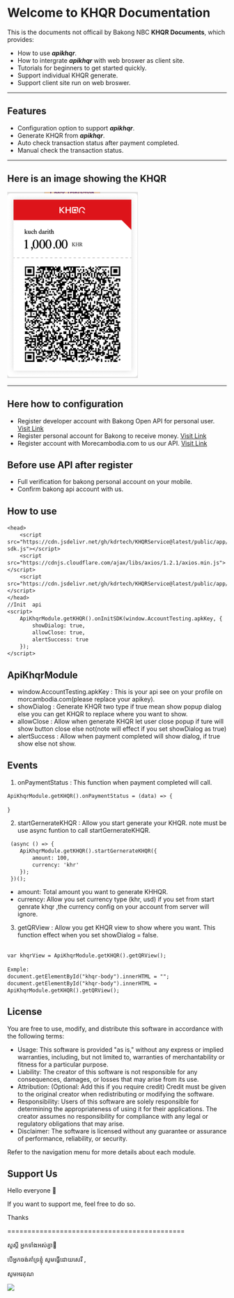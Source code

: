 # Welcome to KHQR Documentation

This is the  documents not officail by Bakong NBC **KHQR Documents**, which provides:

- How to use ***apikhqr***.
- How to intergrate ***apikhqr*** with web broswer as client site.
- Tutorials for beginners to get started quickly.
- Support individual KHQR generate.
- Support client site run on web broswer.
---

## Features

- Configuration option to support ***apikhqr***.
- Generate KHQR from ***apikhqr***.
- Auto check transaction status after payment completed.
- Manual check the transaction status.
---


## Here is an image showing the KHQR

<img src="./public/tutorials/images/khqr-sample.png" alt="Sample KHQR" width="300"/>


---

## Here how to configuration
- Register developer account with Bakong Open API for personal user. [Visit Link](https://api-bakong.nbc.gov.kh/register)
- Register personal account for Bakong to receive money.  [Visit Link](https://bakong.nbc.gov.kh)
- Register account with Morecambodia.com to us our API. [Visit Link](https://morecambodia.com)

## Before use API after register
- Full verification for bakong personal account on your mobile.
- Confirm bakong api account with us.

## How to use
```
<head>
    <script src="https://cdn.jsdelivr.net/gh/kdrtech/KHQRService@latest/public/app/dist/khqr-sdk.js"></script>
    <script src="https://cdnjs.cloudflare.com/ajax/libs/axios/1.2.1/axios.min.js"></script>
    <script src="https://cdn.jsdelivr.net/gh/kdrtech/KHQRService@latest/public/app/dist/APIKhqrSDK.js"></script>
</head>
//Init  api
<script>
    ApiKhqrModule.getKHQR().onInitSDK(window.AccountTesting.apkKey, {
        showDialog: true,
        allowClose: true,
        alertSuccess: true
    });
</script>
```
## ApiKhqrModule
- window.AccountTesting.apkKey : This is your api see on your profile on morcambodia.com(please replace your apikey).
- showDialog : Generate KHQR two type if true mean show popup dialog else you can get KHQR to replace where you want to show.
- allowClose : Allow when generate KHQR let user close popup if ture will show button close else not(note will effect if you set showDialog as true)
- alertSuccess : Allow when payment completed will show dialog, if true show else not show.
## Events
1. onPaymentStatus : This function when payment completed will call.
```
ApiKhqrModule.getKHQR().onPaymentStatus = (data) => {

}
```
2. startGernerateKHQR : Allow you start generate your KHQR. note must be use async funtion to call startGernerateKHQR.
```
 (async () => {
    ApiKhqrModule.getKHQR().startGernerateKHQR({
        amount: 100,
        currency: 'khr'
    });
 })();
```
- amount: Total amount you want to generate KHHQR.
- currency: Allow you set currency type (khr, usd) if you set from start genrate khqr ,the currency config on your account from server will ignore. 
3. getQRView : Allow you get KHQR view to show where you want. This function effect when you set showDialog = false. 
```

var khqrView = ApiKhqrModule.getKHQR().getQRView();

Exmple:
document.getElementById("khqr-body").innerHTML = "";
document.getElementById("khqr-body").innerHTML = ApiKhqrModule.getKHQR().getQRView();

```

## License
You are free to use, modify, and distribute this software in accordance with the following terms:
- Usage: This software is provided "as is," without any express or implied warranties, including, but not limited to, warranties of merchantability or fitness for a particular purpose.
- Liability: The creator of this software is not responsible for any consequences, damages, or losses that may arise from its use.
- Attribution: (Optional: Add this if you require credit) Credit must be given to the original creator when redistributing or modifying the software.
- Responsibility: Users of this software are solely responsible for determining the appropriateness of using it for their applications. The creator assumes no responsibility for compliance with any legal or regulatory obligations that may arise.
- Disclaimer: The software is licensed without any guarantee or assurance of performance, reliability, or security.

Refer to the navigation menu for more details about each module.


## Support Us
Hello everyone 👋

If you want to support me, feel free to do so. 

Thanks

============================================

សួស្ដី អ្នកទាំងអស់គ្នា👋 

បើ​អ្នក​ចង់​គាំទ្រ​ខ្ញុំ សូម​ធ្វើ​ដោយ​សេរី , 

សូមអរគុណ

<a  href="https://www.buymeacoffee.com/kdrtech" target="_blank">
<img src="https://cdn.buymeacoffee.com/buttons/default-orange.png" height="41" />
</a>
